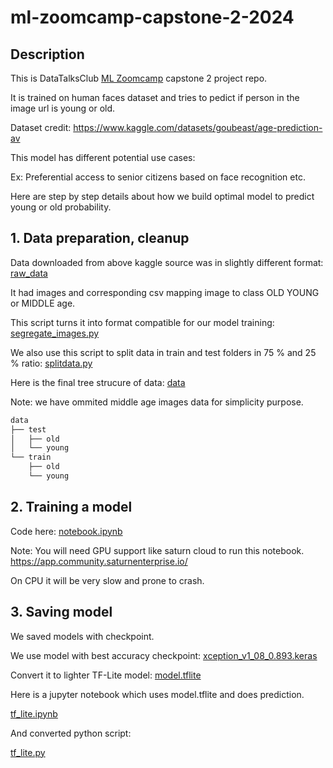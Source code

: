 # ml-zoomcamp-capstone-2-2024
## Description
This is DataTalksClub [ML Zoomcamp](https://github.com/DataTalksClub/machine-learning-zoomcamp) capstone 2 project repo.

It is trained on human faces dataset and tries to pedict if person in the image url is young or old. 

Dataset credit: https://www.kaggle.com/datasets/goubeast/age-prediction-av

This model has different potential use cases:

Ex: Preferential access to senior citizens based on face recognition etc.

Here are step by step details about how we build optimal model to predict young or old probability. 

## 1. Data preparation, cleanup
Data downloaded from above kaggle source was in slightly different format: [raw_data](./raw_data)

It had images and corresponding csv mapping image to class OLD YOUNG or MIDDLE age.

This script turns it into format compatible for our model training: [segregate_images.py](./segregate_images.py)

We also use this script to split data in train and test folders in 75 % and 25 % ratio: [splitdata.py](./splitdata.py)

Here is the final tree strucure of data: [data](./data)

Note: we have ommited middle age images data for simplicity purpose.
```bash
data
├── test
│   ├── old
│   └── young
└── train
    ├── old
    └── young
```    
## 2. Training a model
Code here: [notebook.ipynb](./notebook.ipynb)

Note: You will need GPU support like saturn cloud to run this notebook.
https://app.community.saturnenterprise.io/

On CPU it will be very slow and prone to crash.

## 3. Saving model
We saved models with checkpoint.

We use model with best accuracy checkpoint: [xception_v1_08_0.893.keras](./xception_v1_08_0.893.keras)

Convert it to lighter TF-Lite model: [model.tflite](./model.tflite)

Here is a jupyter notebook which uses model.tflite and does prediction.

[tf_lite.ipynb](./tf_lite.ipynb)

And converted python script:

[tf_lite.py](./tf_lite.py)
